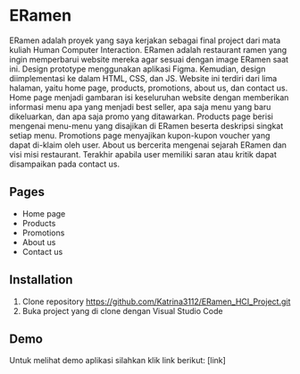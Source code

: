 # ERamen

ERamen adalah proyek yang saya kerjakan sebagai final project dari mata kuliah Human Computer Interaction. ERamen adalah restaurant ramen yang ingin memperbarui website mereka agar sesuai dengan image ERamen saat ini. Design prototype menggunakan aplikasi Figma. Kemudian, design diimplementasi ke dalam HTML, CSS, dan JS.
Website ini terdiri dari lima halaman, yaitu home page, products, promotions, about us, dan contact us. Home page menjadi gambaran isi keseluruhan website dengan memberikan informasi menu apa yang menjadi best seller, apa saja menu yang baru dikeluarkan, dan apa saja promo yang ditawarkan. Products page berisi mengenai menu-menu yang disajikan di ERamen beserta deskripsi singkat setiap menu. Promotions page menyajikan kupon-kupon voucher yang dapat di-klaim oleh user. About us bercerita mengenai sejarah ERamen dan visi misi restaurant. Terakhir apabila user memiliki saran atau kritik dapat disampaikan pada contact us.

## Pages
- Home page
- Products
- Promotions
- About us
- Contact us


## Installation

1. Clone repository https://github.com/Katrina3112/ERamen_HCI_Project.git
2. Buka project yang di clone dengan Visual Studio Code


## Demo
Untuk melihat demo aplikasi silahkan klik link berikut:
[link]
